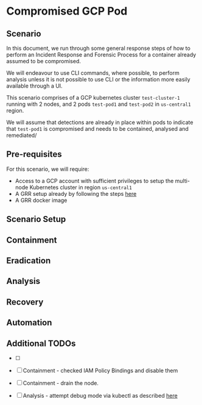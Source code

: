 # Compromised GCP Pod

## Scenario
In this document, we run through some general response steps of how to perform an Incident Response and Forensic Process for a container already assumed to be compromised.

We will endeavour to use CLI commands, where possible, to perform analysis unless it is not possible to use CLI or the information more easily available through a UI.

This scenario comprises of a GCP kubernetes cluster `test-cluster-1` running with 2 nodes, and 2 pods `test-pod1` and `test-pod2` in `us-central1` region.

We will assume that detections are already in place within pods to indicate that `test-pod1` is compromised and needs to be contained, analysed and remediated/

## Pre-requisites

For this scenario, we will require:
- Access to a GCP account with sufficient privileges to setup the multi-node Kubernetes cluster in region `us-central1`
- A GRR setup already by following the steps [here](https://grr-doc.readthedocs.io/en/latest/installing-grr-server/index.html)
- A GRR docker image

## Scenario Setup

## Containment

## Eradication

## Analysis

## Recovery

## Automation

## Additional TODOs
- [ ] 
- [ ] Containment - checked IAM Policy Bindings and disable them
- [ ] Containment - drain the node.
- [ ] Analysis - attempt debug mode via kubectl as described [here](https://stackoverflow.com/questions/64698328/add-sidecar-container-to-running-pods/77017278#77017278)

